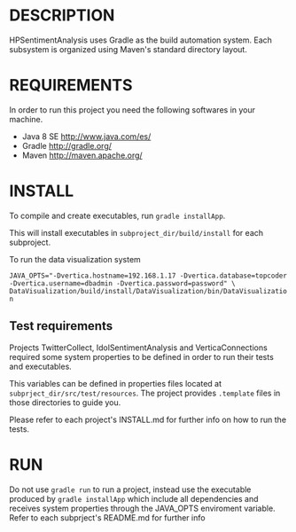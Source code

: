 DESCRIPTION
===========

HPSentimentAnalysis uses Gradle as the build automation system. Each subsystem is organized using 
Maven's standard directory layout.

REQUIREMENTS
============

In order to run this project you need the following softwares in your machine.

- Java 8 SE http://www.java.com/es/
- Gradle http://gradle.org/
- Maven http://maven.apache.org/

INSTALL
=======

To compile and create executables, run `gradle installApp`.

This will install executables in `subproject_dir/build/install` for each subproject. 

To run the data visualization system

`
JAVA_OPTS="-Dvertica.hostname=192.168.1.17 -Dvertica.database=topcoder -Dvertica.username=dbadmin -Dvertica.password=password" \
DataVisualization/build/install/DataVisualization/bin/DataVisualization
`

Test requirements
-----------------

Projects TwitterCollect, IdolSentimentAnalysis and VerticaConnections required some system properties to be
defined in order to run their tests and executables.

This variables can be defined in properties files located at `subprject_dir/src/test/resources`.
The project provides `.template` files in those directories to guide you.

Please refer to each project's INSTALL.md for further info on how to run the tests.

RUN
===

Do not use `gradle run` to run a project, instead use the executable produced by `gradle installApp` which
include all dependencies and receives system properties through the JAVA_OPTS enviroment variable. Refer to each
subprject's README.md for further info